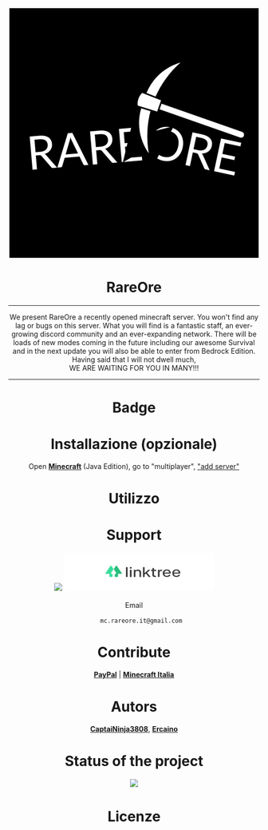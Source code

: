 <div align="center">

<div align="center">
    <img src="https://github.com/RareOre/.github/blob/main/img/logorareore.png?raw=true">
</div>

# <div align="center"> RareOre </div>  
    
***    

We present RareOre a recently opened minecraft server. You won't find any lag or bugs on this server. What you will find is a fantastic staff, an ever-growing discord community and an ever-expanding network. There will be loads of new modes coming in the future including our awesome Survival and in the next update you will also be able to enter from Bedrock Edition. Having said that I will not dwell much,<br>WE ARE WAITING FOR YOU IN MANY!!!

***

# Badge
    
# Installazione (opzionale)

Open [**Minecraft**](https://www.minecraft.net/it-it/get-minecraft) (Java Edition), go to "multiplayer", ["add server"]()
    
# Utilizzo 
    
# Support

<a href="https://discord.gg/BygSebWJ73"><img src="https://discord.com/api/guilds/934900180401160212/widget.png?style=banner2"></a>
[<img src="https://github.com/RareOre/.github/blob/main/img/linktree-logo.jpg?raw=true" height="76" width="300">](https://linktr.ee/RareOre_Official)<br><br>
    Email<br>
```
    mc.rareore.it@gmail.com
```

# Contribute
[**PayPal**](https://paypal.me/CaptaiNinja3808?country.x=IT&locale.x=it_IT) | [**Minecraft Italia**](https://www.minecraft-italia.it/server/rareore)

# Autors<br>
[**CaptaiNinja3808**](https://github.com/CaptaiNinja3808), [**Ercaino**](https://github.com/Ercaino)

# Status of the project
    
![](https://us-central1-progress-markdown.cloudfunctions.net/progress/5)
    
# Licenze
